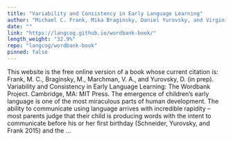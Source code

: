 ```yaml
---
title: "Variability and Consistency in Early Language Learning"
author: "Michael C. Frank, Mika Braginsky, Daniel Yurovsky, and Virginia M. Marchman"
date: ""
link: "https://langcog.github.io/wordbank-book/"
length_weight: "32.9%"
repo: "langcog/wordbank-book"
pinned: false
---
```


This website is the free online version of a book whose current citation is: Frank, M. C., Braginsky, M., Marchman, V. A., and Yurovsky, D. (in prep). Variability and Consistency in Early Language Learning: The Wordbank Project. Cambridge, MA: MIT Press. The emergence of children’s early language is one of the most miraculous parts of human development. The ability to communicate using language arrives with incredible rapidity – most parents judge that their child is producing words with the intent to communicate before his or her first birthday (Schneider, Yurovsky, and Frank 2015) and the ...
